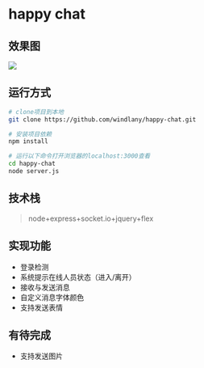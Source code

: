 # happy chat
## 效果图
![](https://github.com/windlany/happy-chat/blob/master/www/image/shoot1.png) 
## 运行方式
```bash
# clone项目到本地
git clone https://github.com/windlany/happy-chat.git

# 安装项目依赖
npm install

# 运行以下命令打开浏览器的localhost:3000查看
cd happy-chat
node server.js
```
## 技术栈
> node+express+socket.io+jquery+flex

## 实现功能
- 登录检测
- 系统提示在线人员状态（进入/离开）
- 接收与发送消息 
- 自定义消息字体颜色
- 支持发送表情
## 有待完成
- 支持发送图片
